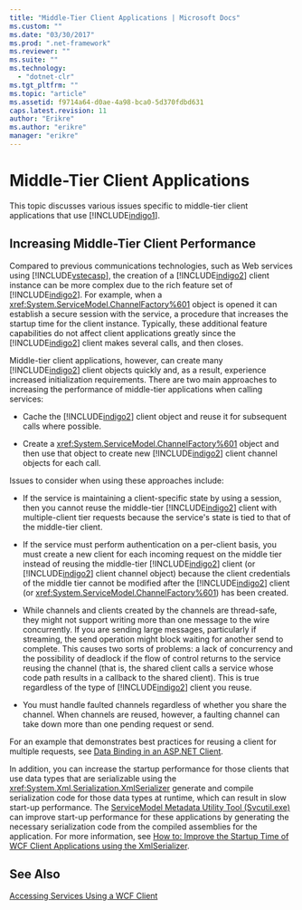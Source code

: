 ```yaml
---
title: "Middle-Tier Client Applications | Microsoft Docs"
ms.custom: ""
ms.date: "03/30/2017"
ms.prod: ".net-framework"
ms.reviewer: ""
ms.suite: ""
ms.technology: 
  - "dotnet-clr"
ms.tgt_pltfrm: ""
ms.topic: "article"
ms.assetid: f9714a64-d0ae-4a98-bca0-5d370fdbd631
caps.latest.revision: 11
author: "Erikre"
ms.author: "erikre"
manager: "erikre"
---
```

# Middle-Tier Client Applications
This topic discusses various issues specific to middle-tier client applications that use [!INCLUDE[indigo1](../../../../includes/indigo1-md.md)].  
  
## Increasing Middle-Tier Client Performance  
 Compared to previous communications technologies, such as Web services using [!INCLUDE[vstecasp](../../../../includes/vstecasp-md.md)], the creation of a [!INCLUDE[indigo2](../../../../includes/indigo2-md.md)] client instance can be more complex due to the rich feature set of [!INCLUDE[indigo2](../../../../includes/indigo2-md.md)]. For example, when a <xref:System.ServiceModel.ChannelFactory%601> object is opened it can establish a secure session with the service, a procedure that increases the startup time for the client instance. Typically, these additional feature capabilities do not affect client applications greatly since the [!INCLUDE[indigo2](../../../../includes/indigo2-md.md)] client makes several calls, and then closes.  
  
 Middle-tier client applications, however, can create many [!INCLUDE[indigo2](../../../../includes/indigo2-md.md)] client objects quickly and, as a result, experience increased initialization requirements. There are two main approaches to increasing the performance of middle-tier applications when calling services:  
  
-   Cache the [!INCLUDE[indigo2](../../../../includes/indigo2-md.md)] client object and reuse it for subsequent calls where possible.  
  
-   Create a <xref:System.ServiceModel.ChannelFactory%601> object and then use that object to create new [!INCLUDE[indigo2](../../../../includes/indigo2-md.md)] client channel objects for each call.  
  
 Issues to consider when using these approaches include:  
  
-   If the service is maintaining a client-specific state by using a session, then you cannot reuse the middle-tier [!INCLUDE[indigo2](../../../../includes/indigo2-md.md)] client with multiple-client tier requests because the service's state is tied to that of the middle-tier client.  
  
-   If the service must perform authentication on a per-client basis, you must create a new client for each incoming request on the middle tier instead of reusing the middle-tier [!INCLUDE[indigo2](../../../../includes/indigo2-md.md)] client (or [!INCLUDE[indigo2](../../../../includes/indigo2-md.md)] client channel object) because the client credentials of the middle tier cannot be modified after the [!INCLUDE[indigo2](../../../../includes/indigo2-md.md)] client (or <xref:System.ServiceModel.ChannelFactory%601>) has been created.  
  
-   While channels and clients created by the channels are thread-safe, they might not support writing more than one message to the wire concurrently. If you are sending large messages, particularly if streaming, the send operation might block waiting for another send to complete. This causes two sorts of problems: a lack of concurrency and the possibility of deadlock if the flow of control returns to the service reusing the channel (that is, the shared client calls a service whose code path results in a callback to the shared client). This is true regardless of the type of [!INCLUDE[indigo2](../../../../includes/indigo2-md.md)] client you reuse.  
  
-   You must handle faulted channels regardless of whether you share the channel. When channels are reused, however, a faulting channel can take down more than one pending request or send.  
  
 For an example that demonstrates best practices for reusing a client for multiple requests, see [Data Binding in an ASP.NET Client](../../../../docs/framework/wcf/samples/data-binding-in-an-aspnet-client.md).  
  
 In addition, you can increase the startup performance for those clients that use data types that are serializable using the <xref:System.Xml.Serialization.XmlSerializer> generate and compile serialization code for those data types at runtime, which can result in slow start-up performance. The [ServiceModel Metadata Utility Tool (Svcutil.exe)](../../../../docs/framework/wcf/servicemodel-metadata-utility-tool-svcutil-exe.md) can improve start-up performance for these applications by generating the necessary serialization code from the compiled assemblies for the application. For more information, see [How to: Improve the Startup Time of WCF Client Applications using the XmlSerializer](../../../../docs/framework/wcf/feature-details/startup-time-of-wcf-client-applications-using-the-xmlserializer.md).  
  
## See Also  
 [Accessing Services Using a WCF Client](../../../../docs/framework/wcf/feature-details/accessing-services-using-a-client.md)